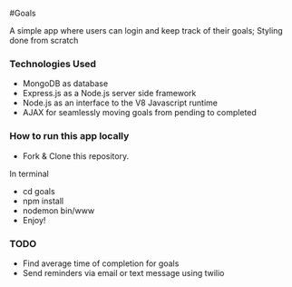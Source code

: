#Goals

A simple app where users can login and keep track of their goals; Styling done from scratch

### Technologies Used
- MongoDB as database
- Express.js as a Node.js server side framework
- Node.js as an interface to the V8 Javascript runtime
- AJAX for seamlessly moving goals from pending to completed


### How to run this app locally
- Fork & Clone this repository.

In terminal
- cd goals
- npm install
- nodemon bin/www
- Enjoy!

### TODO
- Find average time of completion for goals
- Send reminders via email or text message using twilio
